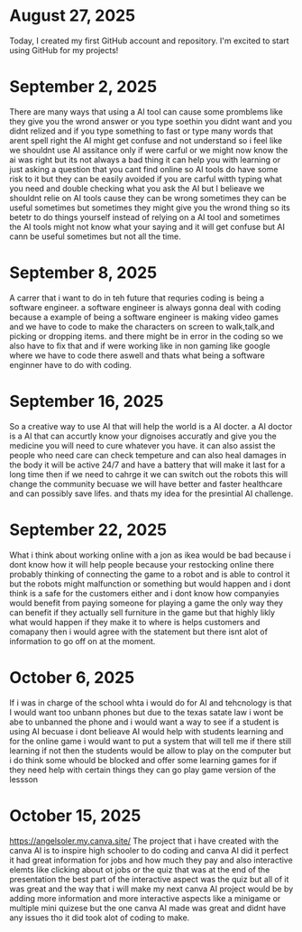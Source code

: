 # August 27, 2025

Today, I created my first GitHub account and repository. I'm excited to start using GitHub for my projects!

# September 2, 2025

There are many ways that using a AI tool can cause some promblems like they give you the wrond answer or you type soethin you didnt want and you didnt relized and if you type something to fast or type many words that arent spell right the AI might get confuse and not understand so i feel like we shouldnt use AI assitance only if were carful or we might now know the ai was right but its not always a bad thing it can help you with learning or just asking a question that you cant find online so AI tools do have some risk to it but they can be easily avoided if you are carful witth typing what you need and double checking what you ask the AI but I belieave we shouldnt relie on AI tools cause they can be wrong sometimes they can be useful sometimes but sometimes they might give you the wrond thing so its betetr to do things yourself instead of relying on a AI tool and sometimes the AI tools might not know what your saying and it will get confuse but AI cann be useful sometimes but not all the time.

# September 8, 2025

A carrer that i want to do in teh future that requries coding is being a software engineer. a software engineer is always gonna deal with coding because a example of being a software engineer is making video games and we have to code to make the characters on screen to walk,talk,and picking or dropping items. and there might be in error in the coding so we also have to fix that and if were working like in non gaming like google where we have to code there aswell and thats what being a software enginner have to do with coding.

# September 16, 2025

So a creative way to use AI that will help the world is a AI docter. a AI doctor is a AI that can accurtly know your dignoises accuratly and give you the medicine you will need to cure whatever you have. it can also assist the people who need care can check tempeture and can also heal damages in the body it will be active 24/7 and have a battery that will make it last for a long time then if we need to cahrge it we can switch out the robots this will change the community becuase we will have better and faster healthcare and can possibly save lifes. and thats my idea for the presintial AI challenge.

# September 22, 2025

What i think about working online with a jon as ikea would be bad because i dont know how it will help people because your restocking online there probably thinking of connecting the game to a robot and is able to control it but the robots might malfunction or something but would happen and i dont think is a safe for the customers either and i dont know how companyies would benefit from paying someone for playing a game the only way they can benefit if they actually sell furniture in the game but that highly likly what would happen if they make it to where is helps customers and comapany then i would agree with the statement but there isnt alot of information to go off on at the moment.

# October 6, 2025

If i was in charge of the school whta i would do for AI and tehcnology is that I would want too unbann phones but due to the texas satate law i wont be abe to unbanned the phone and i would want a way to see if a student is using AI becuase i dont belieave AI would help with students learning and for the online game i would want to put a system that will tell me if there still learning if not then the students would be allow to play on the computer but i do think some whould be blocked and offer some learning games for if they need help with certain things they can go play game version of the lessson

# October 15, 2025

https://angelsoler.my.canva.site/ The project that i have created with the canva AI is to inspire high schooler to do coding and canva AI did it perfect it had great information for jobs and how much they pay and also interactive elemts like clicking about ot jobs or the quiz that was at the end of the presentation the best part of the interactive aspect was the quiz but all of it was great and the way that i will make my next canva AI project would be by adding more information and more interactive aspects like a minigame or multiple mini quizese but the one canva AI made was great and didnt have any issues tho it did took alot of coding to make.
